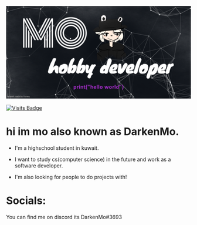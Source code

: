 <img src="banner.png" allign="center" />

[![Visits Badge](https://badges.pufler.dev/visits/DarkenMo/DarkenMo)](http://darkenmo.xyz)

<h1>hi im mo also known as DarkenMo.</h1>

- I'm a highschool student in kuwait.

- I want to study cs(computer science) in the future and work as a software developer.

- I'm also looking for people to do projects with!

<h1>Socials:</h1>

You can find me on discord its DarkenMo#3693

